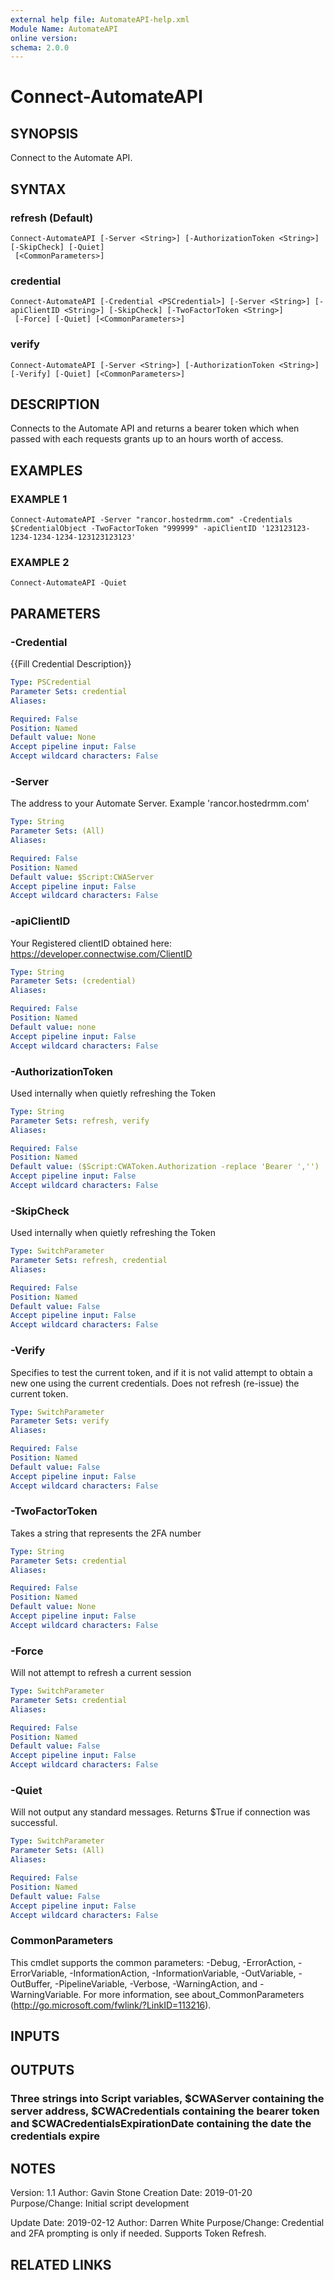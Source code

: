 ```yaml
---
external help file: AutomateAPI-help.xml
Module Name: AutomateAPI
online version:
schema: 2.0.0
---
```


# Connect-AutomateAPI

## SYNOPSIS
Connect to the Automate API.

## SYNTAX

### refresh (Default)
```
Connect-AutomateAPI [-Server <String>] [-AuthorizationToken <String>] [-SkipCheck] [-Quiet]
 [<CommonParameters>]
```

### credential
```
Connect-AutomateAPI [-Credential <PSCredential>] [-Server <String>] [-apiClientID <String>] [-SkipCheck] [-TwoFactorToken <String>]
 [-Force] [-Quiet] [<CommonParameters>]
```

### verify
```
Connect-AutomateAPI [-Server <String>] [-AuthorizationToken <String>] [-Verify] [-Quiet] [<CommonParameters>]
```

## DESCRIPTION
Connects to the Automate API and returns a bearer token which when passed with each requests grants up to an hours worth of access.

## EXAMPLES

### EXAMPLE 1
```
Connect-AutomateAPI -Server "rancor.hostedrmm.com" -Credentials $CredentialObject -TwoFactorToken "999999" -apiClientID '123123123-1234-1234-1234-123123123123'
```

### EXAMPLE 2
```
Connect-AutomateAPI -Quiet
```

## PARAMETERS

### -Credential
{{Fill Credential Description}}

```yaml
Type: PSCredential
Parameter Sets: credential
Aliases:

Required: False
Position: Named
Default value: None
Accept pipeline input: False
Accept wildcard characters: False
```

### -Server
The address to your Automate Server.
Example 'rancor.hostedrmm.com'

```yaml
Type: String
Parameter Sets: (All)
Aliases:

Required: False
Position: Named
Default value: $Script:CWAServer
Accept pipeline input: False
Accept wildcard characters: False
```

### -apiClientID
Your Registered clientID obtained here: https://developer.connectwise.com/ClientID

```yaml
Type: String
Parameter Sets: (credential)
Aliases:

Required: False
Position: Named
Default value: none
Accept pipeline input: False
Accept wildcard characters: False
```

### -AuthorizationToken
Used internally when quietly refreshing the Token

```yaml
Type: String
Parameter Sets: refresh, verify
Aliases:

Required: False
Position: Named
Default value: ($Script:CWAToken.Authorization -replace 'Bearer ','')
Accept pipeline input: False
Accept wildcard characters: False
```

### -SkipCheck
Used internally when quietly refreshing the Token

```yaml
Type: SwitchParameter
Parameter Sets: refresh, credential
Aliases:

Required: False
Position: Named
Default value: False
Accept pipeline input: False
Accept wildcard characters: False
```

### -Verify
Specifies to test the current token, and if it is not valid attempt to obtain a new one using the current credentials.
Does not refresh (re-issue) the current token.

```yaml
Type: SwitchParameter
Parameter Sets: verify
Aliases:

Required: False
Position: Named
Default value: False
Accept pipeline input: False
Accept wildcard characters: False
```

### -TwoFactorToken
Takes a string that represents the 2FA number

```yaml
Type: String
Parameter Sets: credential
Aliases:

Required: False
Position: Named
Default value: None
Accept pipeline input: False
Accept wildcard characters: False
```

### -Force
Will not attempt to refresh a current session

```yaml
Type: SwitchParameter
Parameter Sets: credential
Aliases:

Required: False
Position: Named
Default value: False
Accept pipeline input: False
Accept wildcard characters: False
```

### -Quiet
Will not output any standard messages.
Returns $True if connection was successful.

```yaml
Type: SwitchParameter
Parameter Sets: (All)
Aliases:

Required: False
Position: Named
Default value: False
Accept pipeline input: False
Accept wildcard characters: False
```

### CommonParameters
This cmdlet supports the common parameters: -Debug, -ErrorAction, -ErrorVariable, -InformationAction, -InformationVariable, -OutVariable, -OutBuffer, -PipelineVariable, -Verbose, -WarningAction, and -WarningVariable.
For more information, see about_CommonParameters (http://go.microsoft.com/fwlink/?LinkID=113216).

## INPUTS

## OUTPUTS

### Three strings into Script variables, $CWAServer containing the server address, $CWACredentials containing the bearer token and $CWACredentialsExpirationDate containing the date the credentials expire
## NOTES
Version:        1.1
Author:         Gavin Stone
Creation Date:  2019-01-20
Purpose/Change: Initial script development

Update Date:    2019-02-12
Author:         Darren White
Purpose/Change: Credential and 2FA prompting is only if needed.
Supports Token Refresh.

## RELATED LINKS
